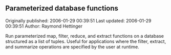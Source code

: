 ## Parameterized database functions

Originally published: 2006-01-29 00:39:51
Last updated: 2006-01-29 00:39:51
Author: Raymond Hettinger

Run parameterized map, filter, reduce, and extract functions on a database structured as a list of tuples.  Useful for applications where the filter, extract, and summarize operations are specified by the user at runtime.